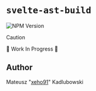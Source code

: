 # `svelte-ast-build`

![NPM Version](https://img.shields.io/npm/v/ts-ast-build?style=for-the-badge&logo=npm)

> [!CAUTION]
> 🚧 Work In Progress 🚧

## Author

Mateusz "[xeho91](https://github.com/xeho91)" Kadlubowski
